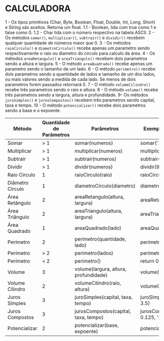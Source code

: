 # CALCULADORA 
1 - Os tipos primitivos (Char, Byte, Boolean, Float, Double, Int, Long, Short) e String são aceitos. Retorna um float.
    1.1 - Boolean, lida com true como 1  e false como 0. 
    1.2 - Char lida com o número respectivo na tabela ASCII. 
2 - Os metodos  `somar()`, `multiplicar()`, `subtrair()` e `dividir()` recebem qualquer quantidade de números maior que 0.
3 - Os métodos `raioCirculo()` e  `diametroCirculo()` recebe apenas um parametro sendo respectivamente o raio ou diametro do circulo para calculo da área. 
4 - Os métodos `areaRetangulo()` e `areaTriangulo()` recebem dois parametros sendo a altura e largura. 
5 - O método `areaQuadrado()` recebe apenas um parametro sendo o tamanho de um lado.
6 - O método `perimetro()` recebe dois parametros sendo a quantidade de lados e tamanho de um dos lados, ou mais valores sendo a medida de cada lado. Se menos de dois parametros forem passados retornará 0. 
7 - O método `volumeCilindro()` recebe três parametros sendo o raio e altura. 
8 - O método `volume()` recebe três parametros sendo a largura, altura e profundidade. 
9- Os métodos `juroSimples()` e `jurosCompostos()` recebem três parametros sendo capital, taxa e tempo. 
10 - O método `potencializar()` recebe dois parametros sendo a base e o expoente. 

| Método               | Quantidade de Parâmetros | Parâmetros                                  | Exemplo de Chamada             |
|----------------------|-------------------------|---------------------------------------------|-------------------------------|
| Somar                | > 1                     | somar(numeros)                              | somar('1', 5.8, "7")          |
| Multiplicar          | > 1                     | multiplicar(numeros)                        | multiplicar(0, '5')           |
| Subtrair             | > 1                     | subtrair(numeros)                           | subtrair("6", 8, 0)           |
| Dividir              | > 1                     | dividir(numeros)                            | dividir(9, 6, 7.6)            |
| Raio Circulo         | 1                       | raioCirculo(raio)                           | raioCirculo(7)               |
| Diâmetro Circulo     | 1                       | diametroCirculo(diametro)                   | diametroCirculo(5)           |
| Área Retângulo       | 2                       | areaRetangulo(altura, largura)              | areaRetangulo(8, "6")        |
| Área Triângulo       | 2                       | areaTriangulo(altura, largura)              | areaTriangulo(5, 4.5)        |
| Área Quadrado        | 1                       | areaQuadrado(lado)                          | areaQuadrado('b')            |
| Perímetro            | 2                       | perimetro(quantidade, lado)                 | perimetro(7, 4)              |
| Perímetro            | > 2                     | perimetro(lados)                            | perimetro(1, 2, 3)           |
| Perímetro            | < 2                     | perimetro()                                | return 0                     |
| Volume               | 3                       | volume(largura, altura, profundidade)       | volume('a', 'b', 'c')        |
| Volume Cilindro      | 2                       | volumeCilindro(raio, altura)                | volumeCilindro(4.5, 8)       |
| Juros Simples        | 3                       | juroSimples(capital, taxa, tempo)           | juroSimples("1500", 0.9, 3.5)|
| Juros Compostos      | 3                       | jurosCompostos(capital, taxa, tempo)        | jurosCompostos("3000", 0.125, '!')|
| Potencializar        | 2                       | potencializar(base, expoente)               | potencializar(2, "3")        |



